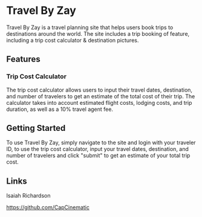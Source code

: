 # Travel By Zay

Travel By Zay is a travel planning site that helps users book trips to destinations around the world. The site includes a trip booking of feature, including a trip cost calculator & destination pictures.

## Features

### Trip Cost Calculator

The trip cost calculator allows users to input their travel dates, destination, and number of travelers to get an estimate of the total cost of their trip. The calculator takes into account estimated flight costs, lodging costs, and trip duration, as well as a 10% travel agent fee.

## Getting Started

To use Travel By Zay, simply navigate to the site and login with your traveler ID, to use the trip cost calculator, input your travel dates, destination, and number of travelers and click "submit" to get an estimate of your total trip cost.

## Links
Isaiah Richardson

https://github.com/CapCinematic

